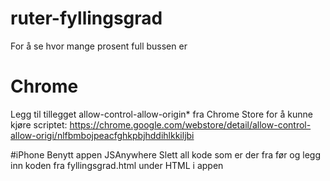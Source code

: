 # ruter-fyllingsgrad
For å se hvor mange prosent full bussen er

# Chrome
Legg til tillegget allow-control-allow-origin* fra Chrome Store for å kunne kjøre scriptet:
https://chrome.google.com/webstore/detail/allow-control-allow-origi/nlfbmbojpeacfghkpbjhddihlkkiljbi

#iPhone
Benytt appen JSAnywhere
Slett all kode som er der fra før og legg inn koden fra fyllingsgrad.html under HTML i appen
